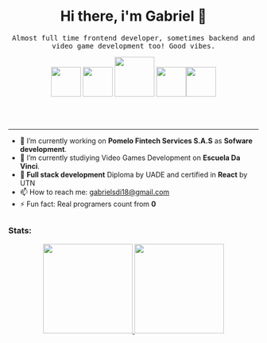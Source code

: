 <h1 align='center'>Hi there, i'm Gabriel 👋</h1>
<p align='center'>
 <samp>
Almost full time frontend developer, sometimes backend and video game development too! Good vibes.
  </samp>
</p>

<p align='center'>
<img src="https://upload.wikimedia.org/wikipedia/commons/thumb/4/47/React.svg/1280px-React.svg.png" width="60"/> <img src="https://upload.wikimedia.org/wikipedia/commons/thumb/c/cf/Angular_full_color_logo.svg/1280px-Angular_full_color_logo.svg.png" width="60"/> <img src="https://upload.wikimedia.org/wikipedia/commons/thumb/d/d9/Node.js_logo.svg/1280px-Node.js_logo.svg.png" width="80"/> <img src="http://3con14.biz/i2017bto2/_data/programacion/javascript/javascript-logo.png" width="60"/><img src="https://upload.wikimedia.org/wikipedia/commons/4/4c/Typescript_logo_2020.svg" width="60"/>  
</p>
<br>
<br>

------------

- 🔭 I’m currently working on <strong>Pomelo Fintech Services S.A.S</strong> as <strong>Sofware development</strong>.
- 🌱 I’m currently studiying Video Games Development on <strong>Escuela Da Vinci</strong>.
- 📜 **Full stack development** Diploma by UADE and certified in **React** by UTN
- 📫 How to reach me: gabrielsdi18@gmail.com
- ⚡ Fun fact: Real programers count from <b>0</b>


##

<h3 align="left">Stats:</h3>
<div align="center">
    <a href="https://github.com/gabrielsdi">
    <img height="180em" src="https://github-readme-stats.vercel.app/api?username=gabrielsdi&show_icons=true&theme=omni&include_all_commits=true&count_private=true"/>
    <img height="180em" src="https://github-readme-stats.vercel.app/api/top-langs/?username=gabrielsdi&layout=compact&langs_count=7&theme=omni"/>
</div>

<!--
**gabrielsdi/gabrielsdi** is a ✨ _special_ ✨ repository because its `README.md` (this file) appears on your GitHub profile.

Here are some ideas to get you started:

- 🔭 I’m currently working on ...
- 🌱 I’m currently learning ...
- 👯 I’m looking to collaborate on ...
- 🤔 I’m looking for help with ...
- 💬 Ask me about ...
- 📫 How to reach me: ...
- 😄 Pronouns: ...
- ⚡ Fun fact: ...
-->
